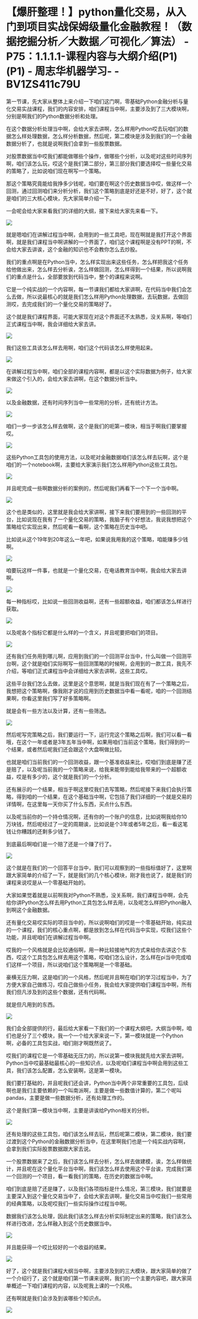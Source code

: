 # 【爆肝整理！】python量化交易，从入门到项目实战保姆级量化金融教程！（数据挖掘分析／大数据／可视化／算法） - P75：1.1.1.1-课程内容与大纲介绍(P1)(P1) - 周志华机器学习- - BV1ZS411c79U

第一节课，先大家从整体上来介绍一下咱们这门啊，零基础Python金融分析与量化交易实战课程，我们的内容安排，咱们课程当中啊，主要涉及到了三大模块啊，分别是啊我们的Python数据分析和处理。

在这个数据分析处理当中啊，会给大家去讲啊，怎么样用Python哎去玩咱们的数据怎么样处理数据，怎么样分析数据，然后呢，第二模块是涉及到我们的一个金融数据分析了，也就是说啊我们会拿到一些股票数据。

对股票数据当中哎我们都能做哪些个操作，做哪些个分析，以及呢对这些时间序列啊，咱们该怎么玩，哎这个是我们第二部分，第三部分我们要选择哎一些量化交易的策略了，比如说咱们现在啊写一个策略。

那这个策略究竟能给我挣多少钱呢，咱们要在啊这个历史数据当中哎，做这样一个回测，通过回测咱们来分析分析，我们这个策略到底是好还是不好，好了，这个就是咱们的三大核心模块，先大家简单介绍一下。

一会呢会给大家来看我们的详细的大纲，接下来给大家先来看一下。

![](img/6e19a0c9e97d5a5432bcb3f88038b601_1.png)

就是嗯咱们在讲解过程当中啊，会用到的一些工具吧，现在啊就是我打开这个界面啊，就是我们课程当中啊讲解的一个界面了，咱们这个课程啊是没有PPT的啊，不会给大家去讲诶，这个金融的知识也不会教你怎么去炒股。

我们的重点啊是在Python当中，怎么样实现出来这些任务，怎么样把我这个任务给他做出来，怎么样去分析诶，怎么样做回测，怎么样得到一个结果，所以说啊我们的重点是什么，全部要放到代码当中，整个的课程来说啊。

它是一个纯实战的一个内容啊，每一节课我们都给大家讲啊，在代码当中我们会怎么去做，所以说最核心的就是我们怎么样用Python处理数据，去玩数据，去做回测哎，去完成我们的一个量化交易的策略好了。

这个就是我们课程界面，可能大家现在对这个界面还不太熟悉，没关系啊，等咱们正式课程当中啊，我会详细给大家去讲。



![](img/6e19a0c9e97d5a5432bcb3f88038b601_3.png)

我们这些工具该怎么样去用啊，咱们这个代码该怎么样使用起来。

![](img/6e19a0c9e97d5a5432bcb3f88038b601_5.png)

在讲解过程当中啊，咱们全部的课程内容啊，都是以这个实际数据为例子，给大家来做这个引入的，会给大家去讲啊，在这个数据分析当中。



![](img/6e19a0c9e97d5a5432bcb3f88038b601_7.png)

以及金融数据，还有时间序列当中一些常用的分析，还有统计方法。

![](img/6e19a0c9e97d5a5432bcb3f88038b601_9.png)

咱们一步一步该怎么样去做啊，这个是我们的呃第一模块，相当于啊我们要掌握哎。

![](img/6e19a0c9e97d5a5432bcb3f88038b601_11.png)

这些Python工具包的使用方法，以及呢对金融数据咱们该怎么样去玩啊，这个是咱们的一个notebook啊，主要给大家演示我们怎么样用Python这些工具包。



![](img/6e19a0c9e97d5a5432bcb3f88038b601_13.png)

并且呢完成一些啊数据分析的案例的，然后呢我们再看下一个下一个当中啊。

![](img/6e19a0c9e97d5a5432bcb3f88038b601_15.png)

这个也是类似的，这里就是我会给大家讲啊，接下来我们要用到的一些回测的平台，比如说现在我有了一个量化交易的策略，我脑子有个好想法，我说我想把这个策略给它实现出来，然后呢看一看啊，这个策略在历史当中吧。

比如说从这个19年到20年这么一年吧，如果说我用我的这个策略，咱能赚多少钱啊。

![](img/6e19a0c9e97d5a5432bcb3f88038b601_17.png)

咱要玩这样一件事，也就是一个量化交易，在电话教育当中啊，我会给大家去讲啊。

![](img/6e19a0c9e97d5a5432bcb3f88038b601_19.png)

每一种指标哎，比如说一些回测收益啊，还有一些超额收益，咱们都该怎么样进行获取。

![](img/6e19a0c9e97d5a5432bcb3f88038b601_21.png)

以及呢各个指标它都是什么样的一个含义，并且呢要把咱们的项目。

![](img/6e19a0c9e97d5a5432bcb3f88038b601_23.png)

还有我们任务用到哪儿啊，应用到我们的一个回测平台当中，什么叫做一个回测平台啊，这个就是咱们实际啊写一些回测策略的时候啊，会用到的一款工具，我先不介绍，等咱们正式课程当中会详细给大家去讲啊，这些工具哎。

这些平台我们怎么去做，这里是这个意思啊，就是当我们现在有了一个策略之后，我想把这个策略啊，像我刚才说的应用到历史数据当中看一看呢，咱的一个回测结果啊，你看这里我们写了好多策略啊。

就是会有一些方法以及计算，还有一些筛选。

![](img/6e19a0c9e97d5a5432bcb3f88038b601_25.png)

然后呢写完策略之后，我们要运行一下，运行完这个策略之后啊，我们可以看一看哦，在这个一年或者是3年五年当中啊，如果用咱们当前这个策略，我们得到的一个结果，或者然后呢我们还会跟这个大盘啊做比较。

也就是咱们当前我们的一个回测收益，跟一个基准收益来比，哎咱们到底是赚了还是赔了，以及呢当前我的一个策略来说，给我来能带到能给我带来的一个超额收益，哎是有多少的，这个就是我们的一个分析。

还有展示的一个结果，相当于啊这里哎我们去写策略，然后呢接下来我们会执行策略，得到咱的一个结果，在这个基础当中啊，它包括了我们详细的一个就是交易的详情啊，在这里每一天你买了什么东西，买点什么东西。

以及呢当前你的一个持仓情况啊，还有你的一个账户的信息，比如说啊我给你10万块钱，然后呢经过了一定的周期诶，比如说是个3年或者5年之后，看一看这笔钱让你糟践的还剩多少钱了。

到底最后啊咱们是一个赔了还是一个赚了行了。

![](img/6e19a0c9e97d5a5432bcb3f88038b601_27.png)

这个就是在我们的一个回答平台当中，我们可以观察到的一些指标值好了，这里啊跟大家简单的介绍了一下，就是我们的几个核心模块，刚才我也说了，就是我们的课程来说哎是从一个零基础开始的。

大家如果觉着就是以前啊我对Python不熟悉，没关系啊，我们课程当中啊，会先给你讲Python怎么样去用Python工具包怎么样去用，以及呢怎么样把Python融入到啊这个金融数据。

还有量化交易哎实际的项目当中的，所以说啊咱们的哎是一个零基础开始，纯实战的一个课程，我们的核心重点啊，都是放到怎么样在代码当中实现，哎我们这些个功能，并且呢咱们在讲解过程当中啊。

哎我的一个风格就是会比较通俗啊，用一种比较接地气的方式来给你去讲这个东西，哎这个工具包怎么样去用这个策略，哎咱们怎么设计，怎么样在pi当中完成咱们这样一个项目，所以说咱们这个策略啊是一个零基础。

豪横无压力啊，这是咱们的一个风格，然后呢并且啊在咱们的学习过程当中，为了方便大家自己做练习，哎自己做些小任务，我会给大家提供咱们课程当中啊，所有我们但凡涉及到的这些个数据，还有代码啊。

就是但凡用到的东西。

![](img/6e19a0c9e97d5a5432bcb3f88038b601_29.png)

我们会全部提供的行，最后给大家看一下我们的一个课程大纲吧，大纲当中啊，咱们也是分了三个模块，我一个一个给大家来说一下，第一模块就是一个Python啊，必备的工具包实战，咱们刚才啊既然说了。

哎我们的课程它是一个零基础无压力的，所以说第一模块我就先给大家去讲啊，Python当中哎最基础最核心的一些知识点，以及呢咱们课程当中啊会用到这些工具，我们该怎么配置，怎么安装啊，这是第一模块。

我们要打基础的，并且呢我们还会讲，Python当中两个非常重要的工具包，后续啊也是我们主要依赖的一个叫南派啊，主要是做一些数值计算的，第二个呢叫pandas，主要是做一些数据分析，还有处理工作的。

这个是我们第一模块当中啊，主要是讲诶给Python相关的分析。

![](img/6e19a0c9e97d5a5432bcb3f88038b601_31.png)

还有处理的这些工具包，咱们该怎么样去玩，然后呢第二模块，第二模块，我们要过渡到这个Python的金融数据分析当中，在这里啊我们也是一个纯实战内容啊，会拿到我们实际股票数据跟大家去说。

一个股票数据来了之后，我们该怎么样去分析，怎么样去做建模，诶，怎么样做统计，并且呢在这个量化平台当中啊，我们该怎么样去使用这个平台诶，完成我们第一个回测的一个项目，看一看我们的策略，在历史的数据当中啊。

咱们到底是赔了还是赚了，以及我们各项指标是什么情况，第三模块，我们就要是主要深入到这个量化交易当中了，会给大家去讲啊，量化交易当中哎我们一些常用的经典策略，以及呢哎我们一些实际操作过程当中啊。

数据我们该怎么处理，因此我们该怎么样去分析实际制定出来的策略，我们该怎么样进行改进，怎么样融入到这个历史数据当中。



![](img/6e19a0c9e97d5a5432bcb3f88038b601_33.png)

并且能获得一个哎比较好的一个收益的结果。

![](img/6e19a0c9e97d5a5432bcb3f88038b601_35.png)

好了，这个就是我们课程大纲当中啊，主要涉及到的三大模块，跟大家简单的做了一个介绍行了，这个就是咱们第一节课来说啊，我们的一个主要内容吧，跟大家简单概述一下咱们课程的内容，以及呢我上课的一个风格。

还有啊就是我们会涉及到诶哪些个知识点。

![](img/6e19a0c9e97d5a5432bcb3f88038b601_37.png)